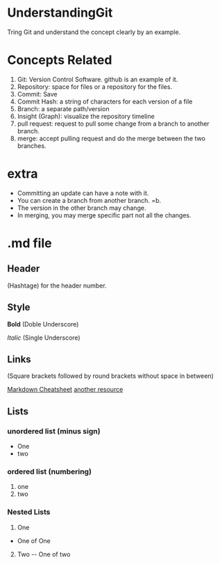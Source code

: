 # UnderstandingGit
Tring Git and understand the concept clearly by an example. 


# Concepts Related 
1. Git: Version Control Software. github is an example of it. 
2. Repository: space for files or a repository for the files. 
3. Commit: Save 
4. Commit Hash: a string of characters for each version of a file
5. Branch:  a separate path/version
6. Insight (Graph): visualize the repository timeline 
7. pull request: request to pull some change from a branch to another branch.
8. merge: accept pulling request and do the merge between the two branches.


# extra 
-	Committing an update can have a note with it. 
-	You can create a branch from another branch. =b.
-	The version in the other branch may change.
-	In merging, you may merge specific part not all the changes. 


# .md file 


## Header
(Hashtage) for the header number. 



## Style
__Bold__
(Doble Underscore)

_Italic_
(Single Underscore) 

## Links 
(Square brackets followed by round brackets without space in between)

[Markdown Cheatsheet](https://github.com/adam-p/markdown-here/wiki/Markdown-Cheatsheet#links) 
[another resource](https://commonmark.org/help/)

## Lists
### unordered list (minus sign)
- One
- two

### ordered list (numbering)
1. one 
2. two 

### Nested Lists 
1. One
- One of One
2. Two 
-- One of two 
